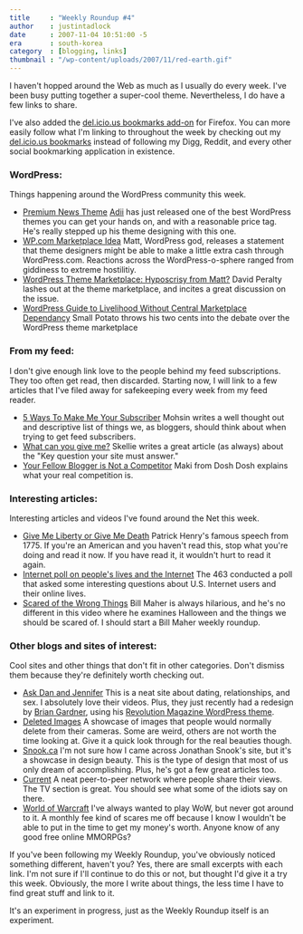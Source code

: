 ```yaml
---
title     : "Weekly Roundup #4"
author    : justintadlock
date      : 2007-11-04 10:51:00 -5
era       : south-korea
category  : [blogging, links]
thumbnail : "/wp-content/uploads/2007/11/red-earth.gif"
---
```


I haven't hopped around the Web as much as I usually do every week.  I've been busy putting together a super-cool theme.  Nevertheless, I do have a few links to share.

I've also added the <a href="https://addons.mozilla.org/en-US/firefox/addon/3615" title="del.icio.us Bookmarks add-on for Firefox"> del.icio.us bookmarks add-on</a> for Firefox.  You can more easily follow what I'm linking to throughout the week by checking out my <a href="http://del.icio.us.com/greenshady" title="My Bookmarks"> del.icio.us bookmarks</a> instead of following my Digg, Reddit, and every other social bookmarking application in existence.

<h3>WordPress:</h3>

Things happening around the WordPress community this week.

<ul>
<li><a href="http://www.premiumnewstheme.com" title="Premium News Theme by Adii">Premium News Theme</a>
<a href="http://adii.co.za" title="Adii">Adii</a> has just released one of the best WordPress themes you can get your hands on, and with a reasonable price tag.  He's really stepped up his theme designing with this one.</li>
<li><a href="http://photomatt.net/2007/11/01/wpcom-marketplace-idea" title="WP.com Marketplace Idea">WP.com Marketplace Idea</a>
Matt, WordPress god, releases a statement that theme designers might be able to make a little extra cash through WordPress.com.  Reactions across the WordPress-o-sphere ranged from giddiness to extreme hostilitiy.</li>
<li><a href="http://www.blogherald.com/2007/11/01/wordpress-theme-marketplace-hypocrisy-from-matt" title="WordPress Theme Marketplace: Hypocrisy From Matt?">WordPress Theme Marketplace: Hyposcrisy from Matt?</a>
David Peralty lashes out at the theme marketplace, and incites a great discussion on the issue.</li>
<li><a href="http://www.wpdesigner.com/2007/11/02/wordpress-guide-to-livelihood-without-central-marketplace-dependency" title="WordPress Guide to Livelihood Without Central Marketplace Dependancy">WordPress Guide to Livelihood Without Central Marketplace Dependancy</a>
Small Potato throws his two cents into the debate over the WordPress theme marketplace</li>
</ul>

<h3>From my feed:</h3>

I don't give enough link love to the people behind my feed subscriptions.  They too often get read, then discarded.  Starting now, I will link to a few articles that I've filed away for safekeeping every week from my feed reader.

<ul>
<li><a href="http://bloggingbits.com/5-ways-to-make-me-your-subscriber" title="5 Ways to make me your subscriber">5 Ways To Make Me Your Subscriber</a>
Mohsin writes a well thought out and descriptive list of things we, as bloggers, should think about when trying to get feed subscribers.</li>
<li><a href="http://www.skelliewag.org/the-key-question-your-site-must-answer-what-can-you-give-me-122.htm" title="The Key Question Your Site Must Answer: 'What can you give me?'">What can you give me?</a>
Skellie writes a great article (as always) about the "Key question your site must answer."</li><li><a href="http://www.doshdosh.com/your-fellow-blogger-is-not-a-competitor" title="Your Fellow Blogger is Not a Competitor">Your Fellow Blogger is Not a Competitor</a>
Maki from Dosh Dosh explains what your real competition is.</li>
</ul>

<h3>Interesting articles:</h3>

Interesting articles and videos I've found around the Net this week.

<ul>
<li><a href="http://libertyonline.hypermall.com/henry-liberty.html" title="Patrick Henry: Give Me Liberty or Give Me Death">Give Me Liberty or Give Me Death</a>
Patrick Henry's famous speech from 1775.  If you're an American and you haven't read this, stop what you're doing and read it now.  If you have read it, it wouldn't hurt to read it again.</li>
<li><a href="http://463.blogs.com/the_463/2007/10/hi-there-im-the.html" title="Hi there. I'm the Internet. I like romantic dinners, long walks on the beach and..">Internet poll on people's lives and the Internet</a>
The 463 conducted a poll that asked some interesting questions about U.S. Internet users and their online lives.</li>
<li><a href="http://www.crooksandliars.com/2007/10/27/bill-maher-to-the-gop-stop-the-scaremongering-on-iran/" title="Bill Maher: Stop the Scaremongering on Iran!">Scared of the Wrong Things</a>
Bill Maher is always hilarious, and he's no different in this video where he examines Halloween and the things we should be scared of.  I should start a Bill Maher weekly roundup.</li>
</ul>

<h3>Other blogs and sites of interest:</h3>

Cool sites and other things that don't fit in other categories.  Don't dismiss them because they're definitely worth checking out.

<ul>
<li><a href="http://www.askdanandjennifer.com" title="Ask Dan and Jennifer: Dating, Relationships, and Sex. Tips, Advice, Articles, and Videos.">Ask Dan and Jennifer</a>
This is a neat site about dating, relationships, and sex.  I absolutely love their videos.  Plus, they just recently had a redesign by <a href="http://briangardner.com" title="Brian Gardner"> Brian Gardner</a>, using his <a href="http://news.revolutiontheme.com/demo/index.php?wptheme=Revolution+Magazine" title="Revolution Magazine"> Revolution Magazine WordPress theme</a>.</li>
<li><a href="http://www.deletedimages.com" title="Deleted Images: The Junkyard of Art">Deleted Images</a>
A showcase of images that people would normally delete from their cameras.  Some are weird, others are not worth the time looking at.  Give it a quick look through for the real beauties though.</li>
<li><a href="http://snook.ca/jonathan" title="Jonathan Snook">Snook.ca</a>
I'm not sure how I came across Jonathan Snook's site, but it's a showcase in design beauty.  This is the type of design that most of us only dream of accomplishing.  Plus, he's got a few great articles too.</li>
<li><a href="http://current.com" title="Current: Your World. Your View">Current</a>
A neat peer-to-peer network where people share their views.  The TV section is great.  You should see what some of the idiots say on there.</li>
<li><a href="http://worldofwarcraft.com/index.xml" title="World of Warcraft Community Site">World of Warcraft</a>
I've always wanted to play WoW, but never got around to it.  A monthly fee kind of scares me off because I know I wouldn't be able to put in the time to get my money's worth.  Anyone know of any good free online MMORPGs?</li>
</ul>

If you've been following my Weekly Roundup, you've obviously noticed something different, haven't you?  Yes, there are small excerpts with each link.  I'm not sure if I'll continue to do this or not, but thought I'd give it a try this week.  Obviously, the more I write about things, the less time I have to find great stuff and link to it.

It's an experiment in progress, just as the Weekly Roundup itself is an experiment.
